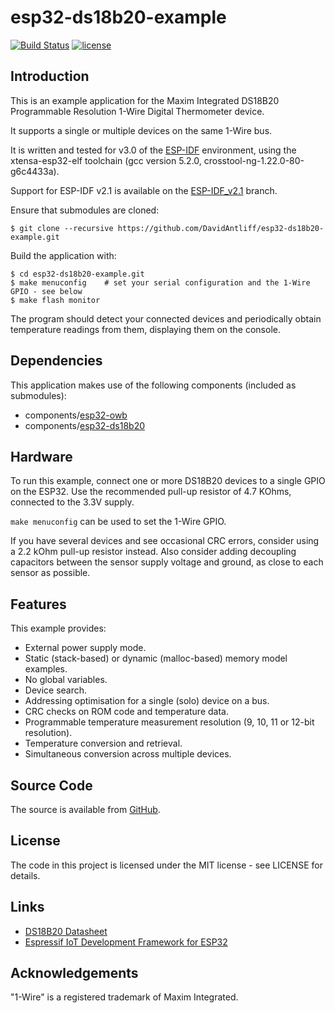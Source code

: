 # esp32-ds18b20-example

[![Build Status](https://travis-ci.org/DavidAntliff/esp32-ds18b20-example.svg?branch=master)](https://travis-ci.org/DavidAntliff/esp32-ds18b20-example)
[![license](https://img.shields.io/github/license/mashape/apistatus.svg)]()

## Introduction

This is an example application for the Maxim Integrated DS18B20 Programmable Resolution 1-Wire Digital Thermometer device.

It supports a single or multiple devices on the same 1-Wire bus.

It is written and tested for v3.0 of the [ESP-IDF](https://github.com/espressif/esp-idf) environment, using the xtensa-esp32-elf toolchain (gcc version 5.2.0, crosstool-ng-1.22.0-80-g6c4433a).

Support for ESP-IDF v2.1 is available on the [ESP-IDF_v2.1](https://github.com/DavidAntliff/esp32-ds18b20-example/tree/ESP-IDF_v2.1) branch.

Ensure that submodules are cloned:

    $ git clone --recursive https://github.com/DavidAntliff/esp32-ds18b20-example.git

Build the application with:

    $ cd esp32-ds18b20-example.git
    $ make menuconfig    # set your serial configuration and the 1-Wire GPIO - see below
    $ make flash monitor

The program should detect your connected devices and periodically obtain temperature readings from them, displaying them on the console.

## Dependencies

This application makes use of the following components (included as submodules):

 * components/[esp32-owb](https://github.com/DavidAntliff/esp32-owb)
 * components/[esp32-ds18b20](https://github.com/DavidAntliff/esp32-ds18b20)

## Hardware

To run this example, connect one or more DS18B20 devices to a single GPIO on the ESP32. Use the recommended pull-up resistor of 4.7 KOhms, connected to the 3.3V supply.

`make menuconfig` can be used to set the 1-Wire GPIO.

If you have several devices and see occasional CRC errors, consider using a 2.2 kOhm pull-up resistor instead. Also consider adding decoupling capacitors between the sensor supply voltage and ground, as close to each sensor as possible.

## Features

This example provides:

 * External power supply mode.
 * Static (stack-based) or dynamic (malloc-based) memory model examples.
 * No global variables.
 * Device search.
 * Addressing optimisation for a single (solo) device on a bus.
 * CRC checks on ROM code and temperature data.
 * Programmable temperature measurement resolution (9, 10, 11 or 12-bit resolution).
 * Temperature conversion and retrieval.
 * Simultaneous conversion across multiple devices.

## Source Code

The source is available from [GitHub](https://www.github.com/DavidAntliff/esp32-ds18b20-example).

## License

The code in this project is licensed under the MIT license - see LICENSE for details.

## Links

 * [DS18B20 Datasheet](http://datasheets.maximintegrated.com/en/ds/DS18B20.pdf)
 * [Espressif IoT Development Framework for ESP32](https://github.com/espressif/esp-idf)

## Acknowledgements

"1-Wire" is a registered trademark of Maxim Integrated.
